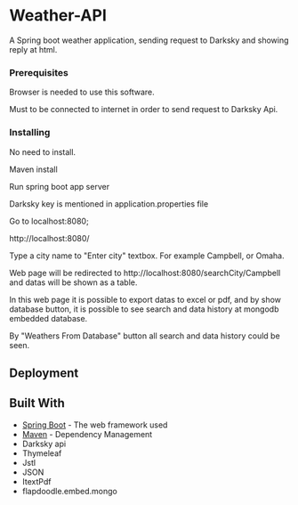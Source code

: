 # Weather-API
A Spring boot weather application, sending request to Darksky and showing reply at html.



### Prerequisites

Browser is needed to use this software.

Must to be connected to internet in order to send request to Darksky Api. 


### Installing

No need to install. 

Maven install

Run spring boot app server

Darksky key is mentioned in application.properties file


Go to localhost:8080;

http://localhost:8080/

Type a city name to "Enter city" textbox. For example Campbell, or Omaha.

Web page will be redirected to http://localhost:8080/searchCity/Campbell and datas will be shown as a table.

In this web page it is possible to export datas to excel or pdf, and by show database button, it is possible to see search and data history at mongodb embedded database.

By "Weathers From Database" button all search and data history could be seen.


## Deployment



## Built With

* [Spring Boot](https://projects.spring.io/spring-boot/) - The web framework used
* [Maven](https://maven.apache.org/) - Dependency Management
* Darksky api
* Thymeleaf
* Jstl
* JSON
* ItextPdf
* flapdoodle.embed.mongo